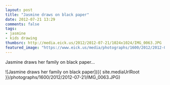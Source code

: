 ```yaml
---
layout: post
title: "Jasmine draws on black paper"
date: 2012-07-21 13:29
comments: false
tags: 
- jasmine
- kids drawing
thumbsrc: http://media.eick.us/2012/2012-07-21/1024x1024/IMG_0063.JPG
featured_image: "https://www.eick.us/media/photographs/1600/2012/2012-07-21/IMG_0063.JPG"
---
```

Jasmine draws her family on black paper...

![Jasmine draws her family on black paper]({{ site.mediaUrlRoot }}/photographs/1600/2012/2012-07-21/IMG_0063.JPG)
